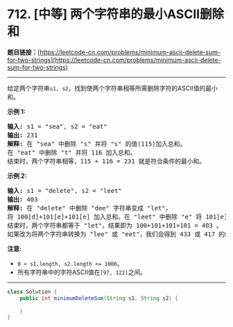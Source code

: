 # 712. [中等] 两个字符串的最小ASCII删除和

**题目链接：**[https://leetcode-cn.com/problems/minimum-ascii-delete-sum-for-two-strings](https://leetcode-cn.com/problems/minimum-ascii-delete-sum-for-two-strings)

---

<div class="content__1Y2H">
 <div class="notranslate">
  <p>给定两个字符串<code>s1, s2</code>，找到使两个字符串相等所需删除字符的ASCII值的最小和。</p> 
  <p><strong>示例 1:</strong></p> 
  <pre class="language-text"><strong>输入:</strong> s1 = "sea", s2 = "eat"
<strong>输出:</strong> 231
<strong>解释:</strong> 在 "sea" 中删除 "s" 并将 "s" 的值(115)加入总和。
在 "eat" 中删除 "t" 并将 116 加入总和。
结束时，两个字符串相等，115 + 116 = 231 就是符合条件的最小和。
</pre> 
  <p><strong>示例&nbsp;2:</strong></p> 
  <pre class="language-text"><strong>输入:</strong> s1 = "delete", s2 = "leet"
<strong>输出:</strong> 403
<strong>解释:</strong> 在 "delete" 中删除 "dee" 字符串变成 "let"，
将 100[d]+101[e]+101[e] 加入总和。在 "leet" 中删除 "e" 将 101[e] 加入总和。
结束时，两个字符串都等于 "let"，结果即为 100+101+101+101 = 403 。
如果改为将两个字符串转换为 "lee" 或 "eet"，我们会得到 433 或 417 的结果，比答案更大。
</pre> 
  <p><strong>注意:</strong></p> 
  <ul> 
   <li><code>0 &lt; s1.length, s2.length &lt;= 1000</code>。</li> 
   <li>所有字符串中的字符ASCII值在<code>[97, 122]</code>之间。</li> 
  </ul> 
 </div>
</div>

---

```java
class Solution {
    public int minimumDeleteSum(String s1, String s2) {
        
    }
}
```